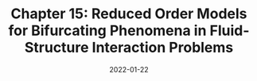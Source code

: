 ---
title: "Chapter 15: Reduced Order Models for Bifurcating Phenomena in Fluid-Structure Interaction Problems"
collection: publications
permalink: /publication/2022-01-22-Chapter-15-Reduced-Order-Models-for-Bifurcating-Phenomena-in-Fluid-Structure-Interaction-Problems
date: 2022-01-22
item: 4
venue: 'In the proceedings of Advanced Reduced Order Methods and Applications in Computational Fluid Dynamics'
paperurl: 'https://doi.org/10.1137/1.9781611977257.ch15'
authors: 'M. Khamlich, F. Pichi, G. Rozza'
pubsource: 'proceeding'
---